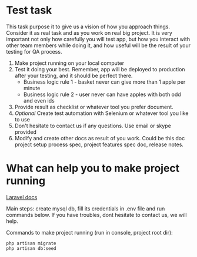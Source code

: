 # Test task

This task purpose it to give us a vision of how you approach things. Consider it as real task and as you work on real big project.
It is very important not only how carefully you will test app, but how you interact with other team members while doing it, and how useful will be the result of your testing for QA process.
 

1. Make project running on your local computer
2. Test it doing your best. Remember, app will be deployed to production after your testing, and it should be perfect there.         
    - Business logic rule 1 - basket never can give more than 1 apple per minute
    - Business logic rule 2 - user never can have apples with both odd and even ids
3. Provide result as checklist or whatever tool you prefer document.
4. *Optional*  Create test automation with Selenium or whatever tool you like to use
5. Don't hesitate to contact us if any questions. Use email or skype provided
6. Modify and create other docs as result of you work. Could be this doc project setup process spec, project features spec doc, release notes.


# What can help you to make project running

[Laravel docs](https://laravel.com/docs/5.4/installation)

Main steps: create mysql db, fill its credentials in .env file and run commands below. If you have troubles, dont hesitate to contact us, we will help.

Commands to make project running (run in console, project root dir): 
```
php artisan migrate
php artisan db:seed    
```